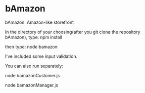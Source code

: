 # bAmazon
bAmazon: Amazon-like storefront

In the directory of your choosing(after you git clone the repository bAmazon), type:
npm install

then type:
node bamazon

I've included some input validation.

You can also run separately:

node bamazonCustomer.js

node bamazonManager.js
